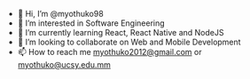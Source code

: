 - 👋 Hi, I’m @myothuko98
- 👀 I’m interested in Software Engineering
- 🌱 I’m currently learning React, React Native and NodeJS
- 💞️ I’m looking to collaborate on Web and Mobile Development
- 📫 How to reach me myothuko2012@gmail.com or myothuko@ucsy.edu.mm

<!---
myothuko98/myothuko98 is a ✨ special ✨ repository because its `README.md` (this file) appears on your GitHub profile.
You can click the Preview link to take a look at your changes.
--->
